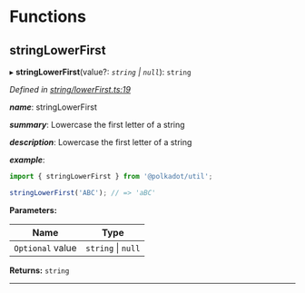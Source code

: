

# Functions

<a id="stringlowerfirst"></a>

##  stringLowerFirst

▸ **stringLowerFirst**(value?: *`string` \| `null`*): `string`

*Defined in [string/lowerFirst.ts:19](https://github.com/polkadot-js/common/blob/5dc8e87/packages/util/src/string/lowerFirst.ts#L19)*

*__name__*: stringLowerFirst

*__summary__*: Lowercase the first letter of a string

*__description__*: Lowercase the first letter of a string

*__example__*:   

```javascript
import { stringLowerFirst } from '@polkadot/util';

stringLowerFirst('ABC'); // => 'aBC'
```

**Parameters:**

| Name | Type |
| ------ | ------ |
| `Optional` value | `string` \| `null` |

**Returns:** `string`

___

